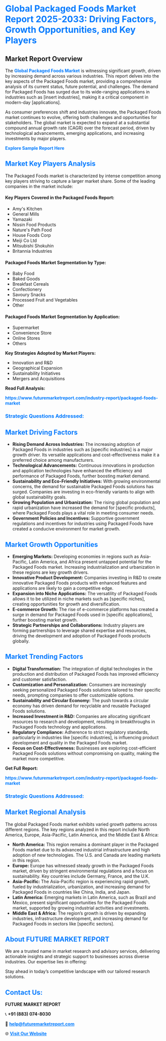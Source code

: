 <h1 style="color: #007BFF;">Global Packaged Foods Market Report 2025-2033: Driving Factors, Growth Opportunities, and Key Players</h1>

<section id="overview">
<h2>Market Report Overview</h2>
<p>The <a href="https://www.futuremarketreport.com/industry-report/packaged-foods-market" style="color: #007BFF; text-decoration: none;"><strong>Global Packaged Foods Market</strong></a> is witnessing significant growth, driven by increasing demand across various industries. This report delves into the key aspects of the Packaged Foods market, providing a comprehensive analysis of its current status, future potential, and challenges. The demand for Packaged Foods has surged due to its wide-ranging applications in industries such as [insert industries], making it a critical component in modern-day [applications].</p>
<p>As consumer preferences shift and industries innovate, the Packaged Foods market continues to evolve, offering both challenges and opportunities for stakeholders. The global market is expected to expand at a substantial compound annual growth rate (CAGR) over the forecast period, driven by technological advancements, emerging applications, and increasing investments by major players.</p>
</section>

<section id="overview">
<p><a href="https://www.futuremarketreport.com/request-sample/reportId=90085" style="color: #007BFF; text-decoration: none;"><strong>Explore Sample Report Here</strong></a></p>
</section>

<section id="key-players">
<h2 style="color: #007BFF;">Market Key Players Analysis</h2>
<p>The Packaged Foods market is characterized by intense competition among key players striving to capture a larger market share. Some of the leading companies in the market include:</p>
<h4>Key Players Covered in the Packaged Foods Report:</h4>
<ul><li>Amy&#039;s Kitchen</li><li>General Mills</li><li>Yamazaki</li><li>Nissin Food Products</li><li>Nature&#039;s Path Food</li><li>House Foods Corp</li><li>Meiji Co Ltd</li><li>Mitsubishi Shokuhin</li><li>Britannia Industries</li></ul>
<h4>Packaged Foods Market Segmentation by Type:</h4>
<ul><li>Baby Food</li><li>Baked Goods</li><li>Breakfast Cereals</li><li>Confectionery</li><li>Savoury Snacks</li><li>Processed Fruit and Vegetables</li><li>Other</li></ul>

<h4>Packaged Foods Market Segmentation by Application:</h4>
<ul><li>Supermarket</li><li>Convenience Store</li><li>Online Stores</li><li>Others</li></ul>
<p><strong>Key Strategies Adopted by Market Players:</strong></p>
<ul>
<li>Innovation and R&D</li>
<li>Geographical Expansion</li>
<li>Sustainability Initiatives</li>
<li>Mergers and Acquisitions</li>
</ul>
</section>

<section>
<p><strong>Read Full Analysis: </strong></p><a href="https://www.futuremarketreport.com/industry-report/packaged-foods-market" style="color: #007BFF; text-decoration: none;"><strong>https://www.futuremarketreport.com/industry-report/packaged-foods-market</strong></a>
<h3 style="color: #007BFF;">Strategic Questions Addressed:</h3>
</section>

<section id="driving-factors">
<h2 style="color: #007BFF;">Market Driving Factors</h2>
<ul>
<li><strong>Rising Demand Across Industries:</strong> The increasing adoption of Packaged Foods in industries such as [specific industries] is a major growth driver. Its versatile applications and cost-effectiveness make it a preferred choice among manufacturers.</li>
<li><strong>Technological Advancements:</strong> Continuous innovations in production and application technologies have enhanced the efficiency and performance of Packaged Foods, further boosting market demand.</li>
<li><strong>Sustainability and Eco-Friendly Initiatives:</strong> With growing environmental concerns, the demand for sustainable Packaged Foods solutions has surged. Companies are investing in eco-friendly variants to align with global sustainability goals.</li>
<li><strong>Growing Population and Urbanization:</strong> The rising global population and rapid urbanization have increased the demand for [specific products], where Packaged Foods plays a vital role in meeting consumer needs.</li>
<li><strong>Government Policies and Incentives:</strong> Supportive government regulations and incentives for industries using Packaged Foods have created a conducive environment for market growth.</li>
</ul>
</section>

<section id="growth-opportunities">
<h2 style="color: #007BFF;">Market Growth Opportunities</h2>
<ul>
<li><strong>Emerging Markets:</strong> Developing economies in regions such as Asia-Pacific, Latin America, and Africa present untapped potential for the Packaged Foods market. Increasing industrialization and urbanization in these regions are key growth drivers.</li>
<li><strong>Innovative Product Development:</strong> Companies investing in R&D to create innovative Packaged Foods products with enhanced features and applications are likely to gain a competitive edge.</li>
<li><strong>Expansion into Niche Applications:</strong> The versatility of Packaged Foods allows it to be utilized in niche markets such as [specific niches], creating opportunities for growth and diversification.</li>
<li><strong>E-commerce Growth:</strong> The rise of e-commerce platforms has created a surge in demand for Packaged Foods used in [specific applications], further boosting market growth.</li>
<li><strong>Strategic Partnerships and Collaborations:</strong> Industry players are forming partnerships to leverage shared expertise and resources, driving the development and adoption of Packaged Foods products globally.</li>
</ul>
</section>

<section id="trending-factors">
<h2 style="color: #007BFF;">Market Trending Factors</h2>
<ul>
<li><strong>Digital Transformation:</strong> The integration of digital technologies in the production and distribution of Packaged Foods has improved efficiency and customer satisfaction.</li>
<li><strong>Customization and Personalization:</strong> Consumers are increasingly seeking personalized Packaged Foods solutions tailored to their specific needs, prompting companies to offer customizable options.</li>
<li><strong>Sustainability and Circular Economy:</strong> The push towards a circular economy has driven demand for recyclable and reusable Packaged Foods solutions.</li>
<li><strong>Increased Investment in R&D:</strong> Companies are allocating significant resources to research and development, resulting in breakthroughs in Packaged Foods technology and applications.</li>
<li><strong>Regulatory Compliance:</strong> Adherence to strict regulatory standards, particularly in industries like [specific industries], is influencing product development and quality in the Packaged Foods market.</li>
<li><strong>Focus on Cost-Effectiveness:</strong> Businesses are exploring cost-efficient Packaged Foods solutions without compromising on quality, making the market more competitive.</li>
</ul>
</section>

<section>
<p><strong>Get Full Report: </strong></p><a href="https://www.futuremarketreport.com/industry-report/packaged-foods-market" style="color: #007BFF; text-decoration: none;"><strong>https://www.futuremarketreport.com/industry-report/packaged-foods-market</strong></a>
<h3 style="color: #007BFF;">Strategic Questions Addressed:</h3>
</section>


<section id="regional-analysis">
<h2 style="color: #007BFF;">Market Regional Analysis</h2>
<p>The global Packaged Foods market exhibits varied growth patterns across different regions. The key regions analyzed in this report include North America, Europe, Asia-Pacific, Latin America, and the Middle East & Africa:</p>
<ul>
<li><strong>North America:</strong> This region remains a dominant player in the Packaged Foods market due to its advanced industrial infrastructure and high adoption of new technologies. The U.S. and Canada are leading markets in this region.</li>
<li><strong>Europe:</strong> Europe has witnessed steady growth in the Packaged Foods market, driven by stringent environmental regulations and a focus on sustainability. Key countries include Germany, France, and the U.K.</li>
<li><strong>Asia-Pacific:</strong> The Asia-Pacific region is experiencing rapid growth, fueled by industrialization, urbanization, and increasing demand for Packaged Foods in countries like China, India, and Japan.</li>
<li><strong>Latin America:</strong> Emerging markets in Latin America, such as Brazil and Mexico, present significant opportunities for the Packaged Foods market, supported by growing industrial activities and investments.</li>
<li><strong>Middle East & Africa:</strong> The region’s growth is driven by expanding industries, infrastructure development, and increasing demand for Packaged Foods in sectors like [specific sectors].</li>
</ul>
</section>

<footer>
<h2 style="color: #007BFF;">About FUTURE MARKET REPORT</h2>
<p>We are a trusted name in market research and advisory services, delivering actionable insights and strategic support to businesses across diverse industries. Our expertise lies in offering:</p>

<p>Stay ahead in today’s competitive landscape with our tailored research solutions.</p>

<h2 style="color: #007BFF;">Contact Us:</h2>
<p><strong>FUTURE MARKET REPORT</strong></p>
<p>📞 <strong>+91 (883) 074-8030</strong></p>
<p>📧 <strong><a href="mailto:help@futuremarketreport.com" style="color: #007BFF;">help@futuremarketreport.com</a></strong></p>
<p>🌐 <strong><a href="https://www.futuremarketreport.com/" style="color: #007BFF;">Visit Our Website</a></strong></p>
</footer>